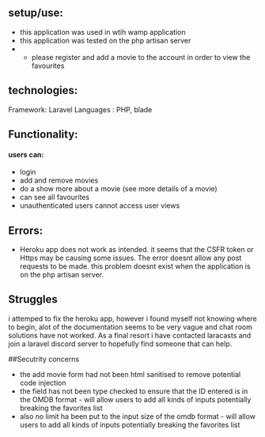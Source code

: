 
## setup/use:
- this application was used in wtih wamp application
- this application was tested on the php artisan server
- - please register and add a movie to the account in order to view the favourites

## technologies:
Framework: Laravel
Languages : PHP, blade

## Functionality:
#### users can:
- login
- add and remove movies
- do a show more about a movie (see more details of a movie)
- can see all favourites 
- unauthenticated users cannot access user views

## Errors:
- Heroku app does not work as intended. it seems that the CSFR token or Https may be causing some issues. The error doesnt allow any post requests to be made. this problem doesnt exist when the application is on the php artisan server.

## Struggles
i attemped to fix the heroku app, however i found myself not knowing where to begin, alot of the documentation seems to be very vague and chat room solutions have not worked. As a final resort i have contacted laracasts and join a laravel discord server to hopefully find someone that can help.

##Secutrity concerns
- the add movie form had not been html sanitised to remove potential code injection
- the field has not been type checked to ensure that the ID entered is in the OMDB format - will allow users to add all kinds of inputs potentially breaking the favorites list
- also no limit ha been put to the input size of the omdb format - will allow users to add all kinds of inputs potentially breaking the favorites list
